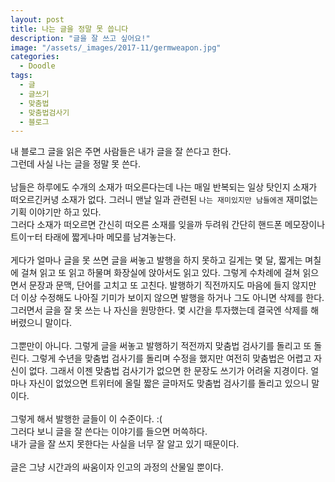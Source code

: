 ```yaml
---
layout: post
title: 나는 글을 정말 못 씁니다
description: "글을 잘 쓰고 싶어요!"
image: "/assets/_images/2017-11/germweapon.jpg"
categories:
  - Doodle
tags:
  - 글
  - 글쓰기
  - 맞춤법
  - 맞춤법검사기
  - 블로그
---
```



내 블로그 글을 읽은 주면 사람들은 내가 글을 잘 쓴다고 한다.<br/>
그런데 사실 나는 글을 정말 못 쓴다.<br/>
<br/>
남들은 하루에도 수개의 소재가 떠오른다는데 나는 매일 반복되는 일상 탓인지 소재가 떠오르긴커녕 소재가 없다. 그러니 맨날 일과 관련된 `나는 재미있지만 남들에겐` 재미없는 기획 이야기만 하고 있다.<br/>
그러다 소재가 떠오르면 간신히 떠오른 소재를 잊을까 두려워 간단히 핸드폰 메모장이나 트이ㅜ터 타래에 짧게나마 메모를 남겨놓는다.<br/>
<br/>
게다가 얼마나 글을 못 쓰면 글을 써놓고 발행을 하지 못하고 길게는 몇 달, 짧게는 며칠에 걸쳐 읽고 또 읽고 하물며 화장실에 앉아서도 읽고 있다. 그렇게 수차례에 걸쳐 읽으면서 문장과 문맥, 단어를 고치고 또 고친다. 발행하기 직전까지도 마음에 들지 않지만 더 이상 수정해도 나아질 기미가 보이지 않으면 발행을 하거나 그도 아니면 삭제를 한다. 그러면서 글을 잘 못 쓰는 나 자신을 원망한다. 몇 시간을 투자했는데 결국엔 삭제를 해버렸으니 말이다.<br/>
<br/>
그뿐만이 아니다. 그렇게 글을 써놓고 발행하기 적전까지 맞춤법 검사기를 돌리고 또 돌린다. 그렇게 수년을 맞춤법 검사기를 돌리며 수정을 했지만 여전히 맞춤법은 어렵고 자신이 없다. 그래서 이젠 맞춤법 검사기가 없으면 한 문장도 쓰기가 어려울 지경이다. 얼마나 자신이 없었으면 트위터에 올릴 짧은 글마저도 맞춤법 검사기를 돌리고 있으니 말이다.<br/>
<br/>
그렇게 해서 발행한 글들이 이 수준이다. :(<br/>
그러다 보니 글을 잘 쓴다는 이야기를 들으면 머쓱하다.<br/>
내가 글을 잘 쓰지 못한다는 사실을 너무 잘 알고 있기 때문이다.<br/>
<br/>
글은 그냥 시간과의 싸움이자 인고의 과정의 산물일 뿐이다.
<br/>
<br/>
<script async src="//pagead2.googlesyndication.com/pagead/js/adsbygoogle.js"></script>
<ins class="adsbygoogle"
     style="display:block; text-align:center;"
     data-ad-layout="in-article"
     data-ad-format="fluid"
     data-ad-client="ca-pub-7593661227946185"
     data-ad-slot="1704507028"></ins>
<script>
     (adsbygoogle = window.adsbygoogle || []).push({});
</script>